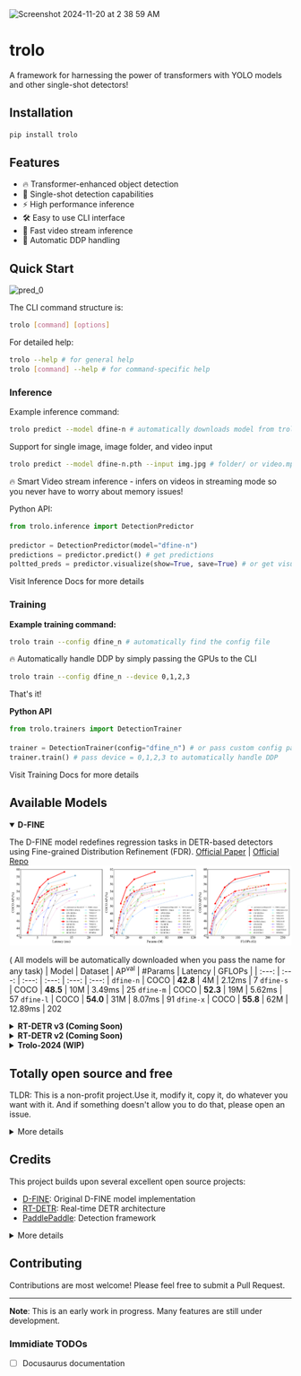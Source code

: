 <img width="512" alt="Screenshot 2024-11-20 at 2 38 59 AM" src="https://github.com/user-attachments/assets/73311b13-a624-4736-8472-b22318bcd6b0">

# trolo

A framework for harnessing the power of transformers with YOLO models and other single-shot detectors!

## Installation

```bash
pip install trolo
```

## Features

- 🔥 Transformer-enhanced object detection
- 🎯 Single-shot detection capabilities  
- ⚡ High performance inference
- 🛠️ Easy to use CLI interface
- 🚀 Fast video stream inference
- 🧠 Automatic DDP handling

## Quick Start

![pred_0](https://github.com/user-attachments/assets/144ae351-c520-4640-8081-3e9a0db9b432)

The CLI command structure is:

```bash
trolo [command] [options]
```
For detailed help:
```bash
trolo --help # for general help
trolo [command] --help # for command-specific help
```

### Inference

Example inference command:
```bash
trolo predict --model dfine-n # automatically downloads model from trolo model hub
```
Support for single image, image folder, and video input
```bash
trolo predict --model dfine-n.pth --input img.jpg # folder/ or video.mp4 or 0 (for webcam)
```

🔥 Smart Video stream inference - infers on videos in streaming mode so you never have to worry about memory issues!

Python API:
```python
from trolo.inference import DetectionPredictor

predictor = DetectionPredictor(model="dfine-n")
predictions = predictor.predict() # get predictions
poltted_preds = predictor.visualize(show=True, save=True) # or get visualized outputs
```
Visit Inference Docs for more details


### Training
<b>Example training command:</b>
```bash
trolo train --config dfine_n # automatically find the config file
```

🔥 Automatically handle DDP by simply passing the GPUs to the CLI
```bash
trolo train --config dfine_n --device 0,1,2,3 
```
That's it!

<b>Python API</b>

```python
from trolo.trainers import DetectionTrainer

trainer = DetectionTrainer(config="dfine_n") # or pass custom config path
trainer.train() # pass device = 0,1,2,3 to automatically handle DDP 
```

Visit Training Docs for more details


## Available Models

<details open>
<summary><b>D-FINE</b></summary>

The D-FINE model redefines regression tasks in DETR-based detectors using Fine-grained Distribution Refinement (FDR).
[Official Paper](https://arxiv.org/abs/2410.13842) | [Official Repo](https://github.com/Peterande/D-FINE)
![D-FINE Model Stats](https://raw.githubusercontent.com/Peterande/storage/master/figs/stats_padded.png)

( All models will be automatically downloaded when you pass the name for any task)
| Model | Dataset | AP<sup>val</sup> | #Params | Latency | GFLOPs |
| :---: | :---: | :---: |  :---: | :---: | :---: |
`dfine-n` | COCO | **42.8** | 4M | 2.12ms | 7
`dfine-s` | COCO | **48.5** | 10M | 3.49ms | 25
`dfine-m` | COCO | **52.3** | 19M | 5.62ms | 57
`dfine-l` | COCO | **54.0** | 31M | 8.07ms | 91
`dfine-x` | COCO | **55.8** | 62M | 12.89ms | 202

</details>

<details>
<summary><b>RT-DETR v3 (Coming Soon)</b></summary>
</details>

<details>
<summary><b>RT-DETR v2 (Coming Soon)</b></summary>
</details>

<details>
<summary><b>Trolo-2024 (WIP)</b></summary>
</details>


## Totally open source and free

TLDR: This is a non-profit project.Use it, modify it, copy it, do whatever you want with it. And if something doesn't allow you to do that, please open an issue.

<details>
<summary>More details</summary>
- Apache 2.0
- The license has simply been copied from official apache repo. Please open an issue if something doesn't allow you to use it. 
- This project is built on top of open licensed projects as mentioned below.

I intend to keep this project free and open source FOREVER. There are no plans for direct/indirect monetization of this project. I only accept sponsorships for compute resources to train models and perform independent research.
</details>

## Credits

This project builds upon several excellent open source projects:

- [D-FINE](https://github.com/Peterande/D-FINE): Original D-FINE model implementation
- [RT-DETR](https://github.com/lyuwenyu/RT-DETR): Real-time DETR architecture
- [PaddlePaddle](https://github.com/PaddlePaddle/PaddleDetection): Detection framework
</details>

<details>
<summary>More details</summary>
- The original trainer is based on D-fine with major modifications for handling pre-trained weights, DDP, and other features.
- The architecture is for D-fine is same as the original paper and repo. 
</details>


## Contributing

Contributions are most welcome! Please feel free to submit a Pull Request.

---

**Note**: This is an early work in progress. Many features are still under development.

### Immidiate TODOs
- [ ] Docusaurus documentation
